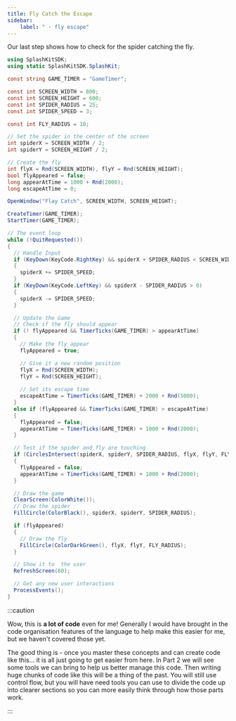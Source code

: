 ```yaml
---
title: Fly Catch the Escape
sidebar:
    label: " - fly escape"
---
```


Our last step shows how to check for the spider catching the fly.

```csharp
using SplashKitSDK;
using static SplashKitSDK.SplashKit;

const string GAME_TIMER = "GameTimer";

const int SCREEN_WIDTH = 800;
const int SCREEN_HEIGHT = 600;
const int SPIDER_RADIUS = 25;
const int SPIDER_SPEED = 3;

const int FLY_RADIUS = 10;

// Set the spider in the center of the screen
int spiderX = SCREEN_WIDTH / 2;
int spiderY = SCREEN_HEIGHT / 2;

// Create the fly
int flyX = Rnd(SCREEN_WIDTH), flyY = Rnd(SCREEN_HEIGHT);
bool flyAppeared = false;
long appearAtTime = 1000 + Rnd(2000);
long escapeAtTime = 0;

OpenWindow("Flay Catch", SCREEN_WIDTH, SCREEN_HEIGHT);

CreateTimer(GAME_TIMER);
StartTimer(GAME_TIMER);

// The event loop
while (!QuitRequested())
{
  // Handle Input
  if (KeyDown(KeyCode.RightKey) && spiderX + SPIDER_RADIUS < SCREEN_WIDTH)
  {
    spiderX += SPIDER_SPEED;
  }
  if (KeyDown(KeyCode.LeftKey) && spiderX - SPIDER_RADIUS > 0)
  {
    spiderX -= SPIDER_SPEED;
  }

  // Update the Game
  // Check if the fly should appear
  if (! flyAppeared && TimerTicks(GAME_TIMER) > appearAtTime)
  {
    // Make the fly appear
    flyAppeared = true;

    // Give it a new random position
    flyX = Rnd(SCREEN_WIDTH);
    flyY = Rnd(SCREEN_HEIGHT);
    
    // Set its escape time
    escapeAtTime = TimerTicks(GAME_TIMER) + 2000 + Rnd(5000);
  }
  else if (flyAppeared && TimerTicks(GAME_TIMER) > escapeAtTime)
  {
    flyAppeared = false;
    appearAtTime = TimerTicks(GAME_TIMER) + 1000 + Rnd(2000);
  }

  // Test if the spider and fly are touching
  if (CirclesIntersect(spiderX, spiderY, SPIDER_RADIUS, flyX, flyY, FLY_RADIUS))
  {
    flyAppeared = false;
    appearAtTime = TimerTicks(GAME_TIMER) + 1000 + Rnd(2000);
  }

  // Draw the game
  ClearScreen(ColorWhite());
  // Draw the spider
  FillCircle(ColorBlack(), spiderX, spiderY, SPIDER_RADIUS);

  if (flyAppeared)
  {
    // Draw the fly
    FillCircle(ColorDarkGreen(), flyX, flyY, FLY_RADIUS);
  }

  // Show it to  the user
  RefreshScreen(60);

  // Get any new user interactions
  ProcessEvents();
}
```

:::caution

Wow, this is **a lot of code** even for me! Generally I would have brought in the code organisation features of the language to help make this easier for me, but we haven't covered those yet.

The good thing is - once you master these concepts and can create code like this... it is all just going to get easier from here. In Part 2 we will see some tools we can bring to help us better manage this code. Then writing huge chunks of code like this will be a thing of the past. You will still use control flow, but you will have need tools you can use to divide the code up into clearer sections so you can more easily think through how those parts work.

:::
